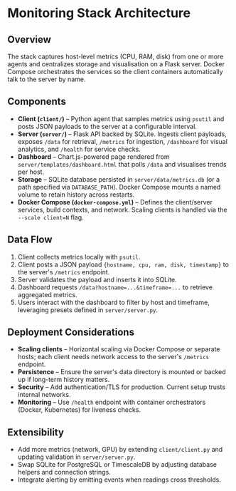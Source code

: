 # Monitoring Stack Architecture

## Overview
The stack captures host-level metrics (CPU, RAM, disk) from one or more agents and centralizes storage and visualisation on a Flask server. Docker Compose orchestrates the services so the client containers automatically talk to the server by name.

## Components
- **Client (`client/`)** – Python agent that samples metrics using `psutil` and posts JSON payloads to the server at a configurable interval.
- **Server (`server/`)** – Flask API backed by SQLite. Ingests client payloads, exposes `/data` for retrieval, `/metrics` for ingestion, `/dashboard` for visual analytics, and `/health` for service checks.
- **Dashboard** – Chart.js-powered page rendered from `server/templates/dashboard.html` that polls `/data` and visualises trends per host.
- **Storage** – SQLite database persisted in `server/data/metrics.db` (or a path specified via `DATABASE_PATH`). Docker Compose mounts a named volume to retain history across restarts.
- **Docker Compose (`docker-compose.yml`)** – Defines the client/server services, build contexts, and network. Scaling clients is handled via the `--scale client=N` flag.

## Data Flow
1. Client collects metrics locally with `psutil`.
2. Client posts a JSON payload `{hostname, cpu, ram, disk, timestamp}` to the server's `/metrics` endpoint.
3. Server validates the payload and inserts it into SQLite.
4. Dashboard requests `/data?hostname=...&timeframe=...` to retrieve aggregated metrics.
5. Users interact with the dashboard to filter by host and timeframe, leveraging presets defined in `server/server.py`.

## Deployment Considerations
- **Scaling clients** – Horizontal scaling via Docker Compose or separate hosts; each client needs network access to the server's `/metrics` endpoint.
- **Persistence** – Ensure the server's data directory is mounted or backed up if long-term history matters.
- **Security** – Add authentication/TLS for production. Current setup trusts internal networks.
- **Monitoring** – Use `/health` endpoint with container orchestrators (Docker, Kubernetes) for liveness checks.

## Extensibility
- Add more metrics (network, GPU) by extending `client/client.py` and updating validation in `server/server.py`.
- Swap SQLite for PostgreSQL or TimescaleDB by adjusting database helpers and connection strings.
- Integrate alerting by emitting events when readings cross thresholds.
